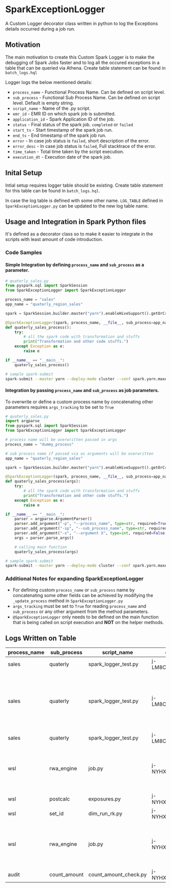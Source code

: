 # SparkExceptionLogger
A Custom Logger decorator class written in python to log the Exceptions details occurred during a job run.

## Motivation
The main motivation to create this Custom Spark Logger is to make the debugging of Spark Jobs faster and to log all the occured exceptions in a table that can be queried via Athena. Create table statement can be found in `batch_logs.hql`

Logger logs the below mentioned details:
- `process_name` - Functional Process Name. Can be defined on script level.
- `sub_process` - Functional Sub Process Name. Can be defined on script level. Default is empty string.
- `script_name` - Name of the .py script.
- `emr_id` - EMR ID on which spark job is submitted.
- `application_id` - Spark Application ID of the job. 
- `status` - Final status of the spark job. `completed` or `failed`
- `start_ts` - Start timestamp of the spark job run.
- `end_ts` - End timestamp of the spark job run.
- `error` - In case job status is `failed`, short description of the error.
- `error_desc` - In case job status is `failed`, Full stacktrace of the error.
- `time_taken` - Total time taken by the script execution.
- `execution_dt` - Execution date of the spark job.

## Inital Setup
Intial setup requires logger table should be existing. Create table statement for this table can be found in `batch_logs.hql`.

In case the log table is defined with some other name. `LOG_TABLE` defined in `SparkExceptionLogger.py` can be updated to the new log table name.

## Usage and Integration in Spark Python files
It's defined as a decorator class so to make it easier to integrate in the scripts with least amount of code introduction.

### Code Samples

#### Simple Integration by defining `process_name` and `sub_process` as a parameter.
```python
# quaterly_sales.py
from pyspark.sql import SparkSession
from SparkExceptionLogger import SparkExceptionLogger

process_name = "sales"
app_name = "quaterly_region_sales"

spark = SparkSession.builder.master("yarn").enableHiveSupport().getOrCreate()

@SparkExceptionLogger(spark, process_name, __file__, sub_process=app_name)
def quaterly_sales_process():
    try:
        # all the spark code with transformation and stuffs
        print("Transformation and other code stuffs.")
    except Exception as e:
        raise e

if __name__ == "__main__":
    quaterly_sales_process()
```

```bash
# sample spark-submit
spark-submit --master yarn --deploy-mode cluster --conf spark.yarn.maxAttempts=1 --driver-memory=4g --conf spark.driver.cores=1 --executor-cores 5 --conf spark.executor.instances=4 --conf spark.dynamicAllocation.minExecutors=2 --conf spark.dynamicAllocation.maxExecutors=10 --executor-memory 14g --py-files <path-to-folder>/SparkExceptionLogger.py <path-to-pyfiles>/quaterly_sales.py
```

#### Integration by passing `process_name` and `sub_process` as  job parameters.
To overwrite or define a custom process name by concatenating other parameters requires `args_tracking` to be set to `True`

```python
# quaterly_sales.py
import argparse
from pyspark.sql import SparkSession
from SparkExceptionLogger import SparkExceptionLogger

# process name will be overwritten passed in args
process_name = "dummy_process"

# sub process name if passed via as arguments will be overwritten
app_name = "quaterly_region_sales"

spark = SparkSession.builder.master("yarn").enableHiveSupport().getOrCreate()

@SparkExceptionLogger(spark, process_name, __file__, sub_process=app_name, args_tracking=True)
def quaterly_sales_process(args):
    try:
        # all the spark code with transformation and stuffs
        print("Transformation and other code stuffs.")
    except Exception as e:
        raise e

if __name__ == "__main__":
    parser = argparse.ArgumentParser()
    parser.add_argument("-p", "--process_name", type=str, required=True, help="Process Name")
    parser.add_argument("-sp", "--sub_process_name", type=str, required=False, help="Sub Process Name")
    parser.add_argument("-x", "--argument X", type=int, required=False, help="Other Argument X")
    args = parser.parse_args()

    # calling main function
    quaterly_sales_process(args)
```

```bash
# sample spark-submit
spark-submit --master yarn --deploy-mode cluster --conf spark.yarn.maxAttempts=1 --driver-memory=4g --conf spark.driver.cores=1 --executor-cores 5 --conf spark.executor.instances=4 --conf spark.dynamicAllocation.minExecutors=2 --conf spark.dynamicAllocation.maxExecutors=10 --executor-memory 14g --py-files <path-to-folder>/SparkExceptionLogger.py <path-to-pyfiles>/quaterly_sales.py -p sales -sp q_region_sales
```

### Additional Notes for expanding SparkExceptionLogger
- For defining custom `process_name` or `sub_process` name by concatenating some other fields can be achieved by modifying the `_update_process` method in `SparkExceptionLogger.py`
- `args_tracking` must be set to `True` for reading `process_name` and `sub_process` or any other argument from the method parameters.
- `@SparkExceptionLogger` only needs to be defined on the main function that is being called on script execution and **NOT** on the helper methods.

## Logs Written on Table

|process_name|sub_process|script_name         |emr_id        |application_id                |status   |start_ts               |end_ts                 |error            |error_desc                                                                                                                                                                                                                                                                                                                                                                                                           |time_taken|execution_dt|
|------------|-----------|--------------------|--------------|------------------------------|---------|-----------------------|-----------------------|-----------------|---------------------------------------------------------------------------------------------------------------------------------------------------------------------------------------------------------------------------------------------------------------------------------------------------------------------------------------------------------------------------------------------------------------------|----------|------------|
|sales       |quaterly   |spark_logger_test.py|j-LM8CHLQYLJ2Q|application_1715654774853_0436|failed   |2024-05-14 06:08:32.947|2024-05-14 06:08:40.669|AnalysisException|Table or view not found: blogs_db.daily_sales; 'UnresolvedRelation [blogs_db, daily_sales], [], false                                                                                                                                                                                                                                                                                                                |7 secs    |2024-05-14  |
|sales       |quaterly   |spark_logger_test.py|j-LM8CHLQYLJ2Q|application_1715654774853_0441|failed   |2024-05-14 06:14:38.922|2024-05-14 06:14:41.992|AnalysisException|User: arn:aws:sts::aws-acct:assumed-role/role-emr-ec2-service/i-0dd9f8257a143b9c3 is not authorized to perform: glue:GetDatabase on resource: arn:aws:glue:region:aws-acct:database/test_db because no identity-based policy allows the glue:GetDatabase action (Service: AWSGlue; Status Code: 400; Error Code: AccessDeniedException; Request ID: b0a1d47a-1fe8-42dc-8f9a-6b1b60d10423; Proxy: null)               |3 secs    |2024-05-14  |
|sales       |quaterly   |spark_logger_test.py|j-LM8CHLQYLJ2Q|application_1715654774853_0396|completed|2024-05-14 05:58:37.491|2024-05-14 05:58:42.495|                 |                                                                                                                                                                                                                                                                                                                                                                                                                     |5 secs    |2024-05-14  |
|wsl         |rwa_engine |job.py           |j-NYHXOTMH2O74|application_1730770422001_0882|failed   |2024-11-05 10:29:48.809|2024-11-05 10:30:55.753|AnalysisException|org.apache.hadoop.hive.ql.metadata.HiveException: Unable to alter table. Update table failed due to concurrent modifications. (Service: AWSGlue; Status Code: 400; Error Code: ConcurrentModificationException; Request ID: af79ffb4-baaf-47be-aba0-6e340bc549df; Proxy: null)                                                                                                                                       |1 min6 secs|2024-11-05  |
|wsl         |postcalc|exposures.py|j-NYHXOTMH2O74|application_1730770422001_1262|failed   |2024-11-05 11:14:12.126|2024-11-05 11:15:08.824|AnalysisException|Found duplicate column(s) in the right attributes: `defaulted_asset_flag`                                                                                                                                                                                                                                                                                                                                            |56 secs   |2024-11-05  |
|wsl         |set_id|dim_run_rk.py       |j-NYHXOTMH2O74|application_1730770422001_0293|failed   |2024-11-05 06:32:23.581|2024-11-05 06:33:01.585|AttributeError   |'NoneType' object has no attribute 'strip'                                                                                                                                                                                                                                                                                                                                                                           |38 secs   |2024-11-05  |
|wsl         |rwa_engine|job.py           |j-NYHXOTMH2O74|application_1730770422001_1190|failed   |2024-11-05 11:00:05.463|2024-11-05 11:01:09.779|AnalysisException|org.apache.hadoop.hive.ql.metadata.HiveException: Unable to alter table. Update table failed due to concurrent modifications. (Service: AWSGlue; Status Code: 400; Error Code: ConcurrentModificationException; Request ID: 84891aad-1a60-4312-a4f7-27fa87918bb5; Proxy: null)                                                                                                                                       |1 min4 secs|2024-11-05  |
|audit       |count_amount|count_amount_check.py|j-NYHXOTMH2O74|application_1730770422001_0750|failed   |2024-11-05 09:51:25.433|2024-11-05 09:52:09.112|TypeError        |Column is not iterable                                                                                                                                                                                                                                                                                                                                                                                               |43 secs   |2024-11-05  |

